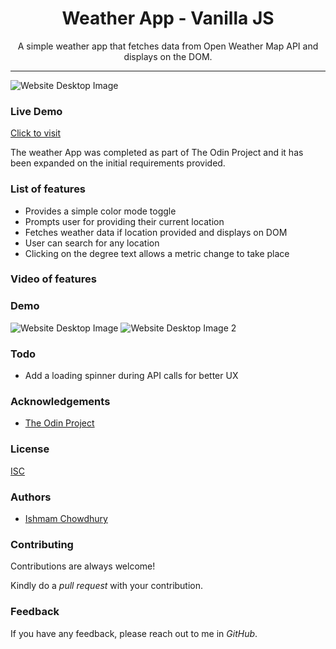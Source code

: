 <h1 align="center"> Weather App - Vanilla JS </h1>

<p align="center"> A simple weather app that fetches data from Open Weather Map API and displays on the DOM.</p>

<hr/>

![Website Desktop Image](https://i.imgur.com/z3NDl6W.png)


<h3> Live Demo </h3>

[Click to visit](https://ishmam156.github.io/WeatherAppJS/)

<p> The weather App was completed as part of The Odin Project and it has been expanded on the initial requirements provided.</p>

<h3> List of features </h3>

<ul>
  <li>Provides a simple color mode toggle</li>
  <li>Prompts user for providing their current location</li>
  <li>Fetches weather data if location provided and displays on DOM</li>
  <li>User can search for any location</li>
  <li>Clicking on the degree text allows a metric change to take place</li>
</ul>

<h3>Video of features</h3>

<h3>Demo</h3>

![Website Desktop Image](https://i.imgur.com/dahzhvd.png)
![Website Desktop Image 2](https://i.imgur.com/xWqUEPb.png)

<h3> Todo </h3>

<ul>
  <li>Add a loading spinner during API calls for better UX</li>
</ul>


<h3>Acknowledgements</h3>

- [The Odin Project](https://www.theodinproject.com/)

<h3>License</h3>

[ISC](https://opensource.org/licenses/ISC)

<h3>Authors</h3>

- [Ishmam Chowdhury](https://github.com/Ishmam156)

<h3>Contributing</h3>
<p>Contributions are always welcome!</p>
<p>Kindly do a <i>pull request</i> with your contribution.</p>

<h3>Feedback</h3>
<p>If you have any feedback, please reach out to me in <i>GitHub</i>.</p>

